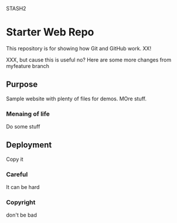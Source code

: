 STASH2 

# Starter Web Repo

This repository is for showing how Git and GitHub work. XX!

XXX, but cause this is useful no?  Here are some more changes from myfeature branch

## Purpose

Sample website with plenty of files for demos.  MOre stuff.

### Menaing of life

Do some stuff

## Deployment

Copy it

### Careful

It can be hard

### Copyright

don't be bad
